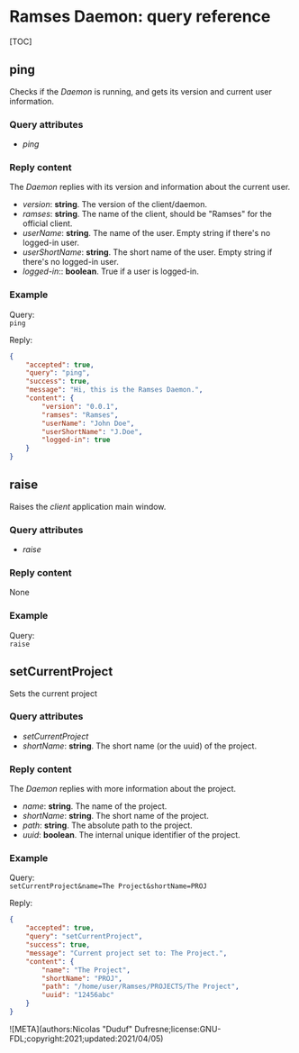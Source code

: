 # Ramses Daemon: query reference

[TOC]

## ping

Checks if the *Daemon* is running, and gets its version and current user information.

### Query attributes

- *ping*

### Reply content

The *Daemon* replies with its version and information about the current user.

- *version*: **string**. The version of the client/daemon.
- *ramses*: **string**. The name of the client, should be "Ramses" for the official client.
- *userName*: **string**. The name of the user. Empty string if there's no logged-in user.
- *userShortName*: **string**. The short name of the user. Empty string if there's no logged-in user.
- *logged-in*:: **boolean**. True if a user is logged-in.

### Example

Query:  
`ping`

Reply:  
```json
{
    "accepted": true,
    "query": "ping",
    "success": true,
    "message": "Hi, this is the Ramses Daemon.",
    "content": {
        "version": "0.0.1",
        "ramses": "Ramses",
        "userName": "John Doe",
        "userShortName": "J.Doe",
        "logged-in": true
    }
}
```

## raise

Raises the *client* application main window.

### Query attributes

- *raise*

### Reply content

None

### Example

Query:  
`raise`

## setCurrentProject

Sets the current project

### Query attributes

- *setCurrentProject*
- *shortName*: **string**. The short name (or the uuid) of the project.

### Reply content

The *Daemon* replies with more information about the project.

- *name*: **string**. The name of the project.
- *shortName*: **string**. The short name of the project.
- *path*: **string**. The absolute path to the project.
- *uuid*: **boolean**. The internal unique identifier of the project.

### Example

Query:  
`setCurrentProject&name=The Project&shortName=PROJ`

Reply:  
```json
{
    "accepted": true,
    "query": "setCurrentProject",
    "success": true,
    "message": "Current project set to: The Project.",
    "content": {
        "name": "The Project",
        "shortName": "PROJ",
        "path": "/home/user/Ramses/PROJECTS/The Project",
        "uuid": "12456abc"
    }
}
```

![META](authors:Nicolas "Duduf" Dufresne;license:GNU-FDL;copyright:2021;updated:2021/04/05)
